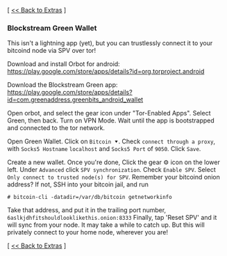 [ [<< Back to Extras](https://github.com/seth586/guides/blob/master/FreeNAS/extras.md) ]

### Blockstream Green Wallet

This isn't a lightning app (yet), but you can trustlessly connect it to your bitcoind node via SPV over tor!

Download and install Orbot for android: https://play.google.com/store/apps/details?id=org.torproject.android

Download the Blockstream Green app: https://play.google.com/store/apps/details?id=com.greenaddress.greenbits_android_wallet

Open orbot, and select the gear icon under "Tor-Enabled Apps". Select Green, then back. Turn on VPN Mode. Wait until the app is bootstrapped and connected to the tor network.

Open Green Wallet. Click on `Bitcoin ⯆`. Check `connect through a proxy`, with `Socks5 Hostname` `localhost` and `Socks5 Port` of `9050`. Click `Save`. 

Create a new wallet. Once you're done, Click the gear ⚙️ icon on the lower left. Under `Advanced` click `SPV synchronization`. Check `Enable SPV`. 
Select `Only connect to trusted node(s) for SPV`. Remember your bitcoind onion address? If not, SSH into your bitcoin jail, and run 
```
# bitcoin-cli -datadir=/var/db/bitcoin getnetworkinfo
```
Take that address, and put it in the trailing port number, `6aslkjdhfitshouldlooklikethis.onion:8333`
Finally, tap 'Reset SPV' and it will sync from your node. It may take a while to catch up. But this will privately connect to your home node, wherever you are!





[ [<< Back to Extras](https://github.com/seth586/guides/blob/master/FreeNAS/extras.md) ]
